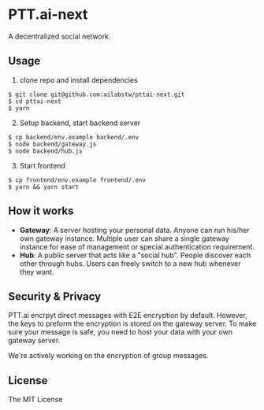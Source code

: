 # PTT.ai-next

A decentralized social network.

## Usage

1. clone repo and install dependencies

```
$ git clone git@github.com:ailabstw/pttai-next.git
$ cd pttai-next
$ yarn
```

2. Setup backend, start backend server

```
$ cp backend/env.example backend/.env
$ node backend/gateway.js
$ node backend/hub.js
```

3. Start frontend

```
$ cp frontend/env.example frontend/.env
$ yarn && yarn start
```

## How it works

* **Gateway**: A server hosting your personal data. Anyone can run his/her own gateway instance. Multiple user can share a single gateway instance for ease of management or special authentication requirement.
* **Hub**: A public server that acts like a "social hub". People discover each other through hubs. Users can freely switch to a new hub whenever they want.

## Security & Privacy

PTT.ai encrpyt direct messages with E2E encryption by default. However, the keys to preform the encryption is stored on the gateway server. To make sure your message is safe, you need to host your data with your own gateway server.

We're actively working on the encryption of group messages.

## License

The MIT License